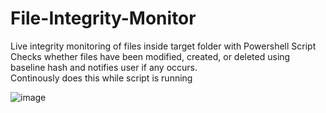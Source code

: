 # File-Integrity-Monitor
Live integrity monitoring of files inside target folder with Powershell Script  
Checks whether files have been modified, created, or deleted using baseline hash and notifies user if any occurs.  
Continously does this while script is running 

![image](https://github.com/jsmccaffrey/File-Integrity-Monitor/assets/84482329/20a34593-de6f-4caf-b2ce-fafea767ec05)
